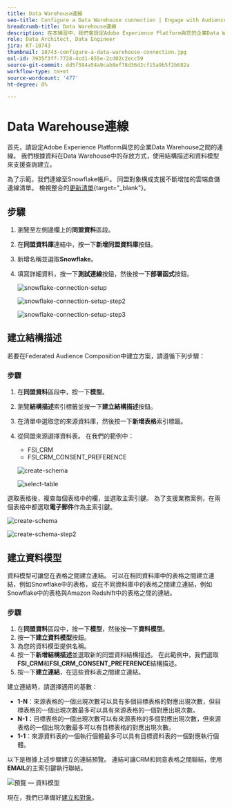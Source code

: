 ```yaml
---
title: Data Warehouse連線
seo-title: Configure a Data Warehouse connection | Engage with Audiences from your Data Warehouse using Federated Audience Composition
breadcrumb-title: Data Warehouse連線
description: 在本練習中，我們會設定Adobe Experience Platform與您的企業Data Warehouse之間的連線，以啟用同盟對象構成。
role: Data Architect, Data Engineer
jira: KT-18743
thumbnail: 18743-configure-a-data-warehouse-connection.jpg
exl-id: 3935f3ff-7728-4cd1-855e-2cd02c2ecc59
source-git-commit: dd5f594a54a9cab8ef78d36d2cf15a9b5f2b682a
workflow-type: tm+mt
source-wordcount: '477'
ht-degree: 0%

---
```


# Data Warehouse連線

首先，請設定Adobe Experience Platform與您的企業Data Warehouse之間的連線。 我們根據資料在Data Warehouse中的存放方式，使用結構描述和資料模型來支援查詢建立。

為了示範，我們連線至Snowflake帳戶。 同盟對象構成支援不斷增加的雲端倉儲連線清單。 檢視整合的[更新清單](https://experienceleague.adobe.com/zh-hant/docs/federated-audience-composition/using/start/access-prerequisites){target="_blank"}。

## 步驟

1. 瀏覽至左側邊欄上的&#x200B;**同盟資料**&#x200B;區段。
2. 在&#x200B;**同盟資料庫**&#x200B;連結中，按一下&#x200B;**新增同盟資料庫**&#x200B;按鈕。
3. 新增名稱並選取&#x200B;**Snowflake**。
4. 填寫詳細資料，按一下&#x200B;**測試連線**&#x200B;按鈕，然後按一下&#x200B;**部署函式**&#x200B;按鈕。

   ![snowflake-connection-setup](assets/snowflake-connection-setup.png)

   ![snowflake-connection-setup-step2](assets/snowflake-connection-setup-step2.png)

   ![snowflake-connection-setup-step3](assets/snowflake-connection-setup-step3.png)

## 建立結構描述

若要在Federated Audience Composition中建立方案，請遵循下列步驟：

### 步驟

1. 在&#x200B;**同盟資料**&#x200B;區段中，按一下&#x200B;**模型**。
2. 瀏覽&#x200B;**結構描述**&#x200B;索引標籤並按一下&#x200B;**建立結構描述**&#x200B;按鈕。
3. 在清單中選取您的來源資料庫，然後按一下&#x200B;**新增表格**&#x200B;索引標籤。
4. 從同盟來源選擇資料表。 在我們的範例中：
   - FSI_CRM
   - FSI_CRM_CONSENT_PREFERENCE

   ![create-schema](assets/create-schema.png)

   ![select-table](assets/select-table.png)

選取表格後，複查每個表格中的欄，並選取主索引鍵。 為了支援業務案例，在兩個表格中都選取&#x200B;**電子郵件**&#x200B;作為主索引鍵。

![create-schema](assets/create-schema.png)

![create-schema-step2](assets/create-schema-step2.png)

## 建立資料模型

資料模型可讓您在表格之間建立連結。 可以在相同資料庫中的表格之間建立連結，例如Snowflake中的表格，或在不同資料庫中的表格之間建立連結，例如Snowflake中的表格與Amazon Redshift中的表格之間的連結。

### 步驟

1. 在&#x200B;**同盟資料**&#x200B;區段中，按一下&#x200B;**模型**，然後按一下&#x200B;**資料模型**。
2. 按一下&#x200B;**建立資料模型**&#x200B;按鈕。
3. 為您的資料模型提供名稱。
4. 按一下&#x200B;**新增結構描述**&#x200B;並選取新的同盟資料結構描述。 在此範例中，我們選取&#x200B;**FSI_CRM**&#x200B;和&#x200B;**FSI_CRM_CONSENT_PREFERENCE**&#x200B;結構描述。
5. 按一下&#x200B;**建立連結**，在這些資料表之間建立連結。

建立連結時，請選擇適用的基數：

- **1-N**：來源表格的一個出現次數可以具有多個目標表格的對應出現次數，但目標表格的一個出現次數最多可以具有來源表格的一個對應出現次數。
- **N-1**：目標表格的一個出現次數可以有來源表格的多個對應出現次數，但來源表格的一個出現次數最多可以有目標表格的對應出現次數。
- **1-1**：來源資料表的一個執行個體最多可以具有目標資料表的一個對應執行個體。

以下是根據上述步驟建立的連結預覽。 連結可讓CRM和同意表格之間聯結，使用&#x200B;**EMAIL**&#x200B;的主索引鍵執行聯結。

![預覽 — 資料模型](assets/preview-data-model.png)

現在，我們已準備好[建立和對象](create-a-federated-audience.md)。
